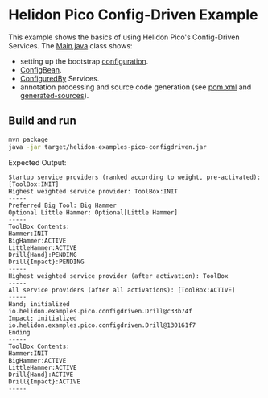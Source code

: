 # Helidon Pico Config-Driven Example

This example shows the basics of using Helidon Pico's Config-Driven Services. The
[Main.java](./src/main/java/io/helidon/examples/pico/configdriven/Main.java) class shows:

* setting up the bootstrap [configuration](./src/main/resources/application.yaml).
* [ConfigBean](src/main/java/io/helidon/examples/pico/configdriven/DrillConfig.java).
* [ConfiguredBy](src/main/java/io/helidon/examples/pico/configdriven/DrillConfig.java) Services.
* annotation processing and source code generation (see [pom.xml](pom.xml) and [generated-sources](./target/generated-sources/annotations/io/helidon/examples/pico/configdriven)).

## Build and run

```bash
mvn package
java -jar target/helidon-examples-pico-configdriven.jar
```

Expected Output:
```
Startup service providers (ranked according to weight, pre-activated): [ToolBox:INIT]
Highest weighted service provider: ToolBox:INIT
-----
Preferred Big Tool: Big Hammer
Optional Little Hammer: Optional[Little Hammer]
-----
ToolBox Contents:
Hammer:INIT
BigHammer:ACTIVE
LittleHammer:ACTIVE
Drill{Hand}:PENDING
Drill{Impact}:PENDING
-----
Highest weighted service provider (after activation): ToolBox
-----
All service providers (after all activations): [ToolBox:ACTIVE]
-----
Hand; initialized
io.helidon.examples.pico.configdriven.Drill@c33b74f
Impact; initialized
io.helidon.examples.pico.configdriven.Drill@130161f7
Ending
-----
ToolBox Contents:
Hammer:INIT
BigHammer:ACTIVE
LittleHammer:ACTIVE
Drill{Hand}:ACTIVE
Drill{Impact}:ACTIVE
-----
```
